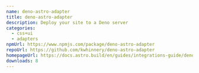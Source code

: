 ```yaml
---
name: deno-astro-adapter
title: deno-astro-adapter
description: Deploy your site to a Deno server
categories:
  - css+ui
  - adapters
npmUrl: https://www.npmjs.com/package/deno-astro-adapter
repoUrl: https://github.com/kwhinnery/deno-astro-adapter
homepageUrl: https://docs.astro.build/en/guides/integrations-guide/deno/
downloads: 8
---
```

